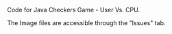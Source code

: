Code for Java Checkers Game - User Vs. CPU.

The Image files are accessible through the "Issues" tab.
